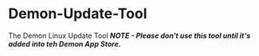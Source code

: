 # Demon-Update-Tool
The Demon Linux Update Tool 
***NOTE - Please don't use this tool until it's added into teh Demon App Store.***
